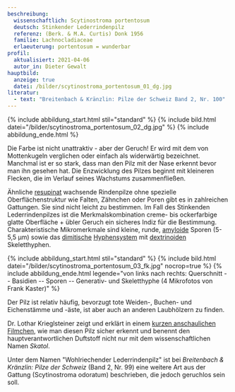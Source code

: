 ```yaml
---
beschreibung:
  wissenschaftlich: Scytinostroma portentosum
  deutsch: Stinkender Lederrindenpilz
  referenz: (Berk. & M.A. Curtis) Donk 1956
  familie: Lachnocladiaceae
  erlaeuterung: portentosum = wunderbar
profil:
  aktualisiert: 2021-04-06
  autor_in: Dieter Gewalt
hauptbild:
  anzeige: true
  datei: /bilder/scytinostroma_portentosum_01_dg.jpg
literatur:
  - text: "Breitenbach & Kränzlin: Pilze der Schweiz Band 2, Nr. 100"
---
```

{% include abbildung_start.html stil="standard" %}
{% include bild.html datei="/bilder/scytinostroma_portentosum_02_dg.jpg" %}
{% include abbildung_ende.html %}

Die Farbe ist nicht unattraktiv - aber der Geruch! Er wird mit dem von Mottenkugeln verglichen oder einfach als widerwärtig bezeichnet. Manchmal ist er so stark, dass man den Pilz mit der Nase erkennt bevor man ihn gesehen hat. Die Enzwicklung des Pilzes beginnt mit kleineren Flecken, die im Verlauf seines Wachstums zusammenfließen.

Ähnliche [resupinat](resupinat "Glossar") wachsende Rindenpilze ohne spezielle Oberflächenstruktur wie Falten, Zähnchen oder Poren gibt es in zahlreichen Gattungen. Sie sind nicht leicht zu bestimmen. Im Fall des Stinkenden Lederrindenpilzes ist die Merkmalskombination creme- bis ockerfarbige glatte Oberfläche + übler Geruch ein sicheres Indiz für die Bestimmung. Charakteristische Mikromerkmale sind kleine, runde, [amyloide](amyloid "Glossar") Sporen (5-5,5 µm) sowie das [dimitische](dimitisch "Glossar") [Hyphensystem](Hyphen "Glossar") mit [dextrinoiden](dextrinoid "Glossar") Skeletthyphen.

{% include abbildung_start.html stil="standard" %}
{% include bild.html datei="/bilder/scytinostroma_portentosum_03_fk.jpg" nocrop=true %}
{% include abbildung_ende.html legende="von links nach rechts: Querschnitt -- Basidien -- Sporen -- Generativ- und Skeletthyphe (4 Mikrofotos von Frank Kaster)" %}

Der Pilz ist relativ häufig, bevorzugt tote Weiden-, Buchen- und Eichenstämme und -äste, ist aber auch an anderen Laubhölzern zu finden.

Dr. Lothar Krieglsteiner zeigt und erklärt in einem [kurzen anschaulichen Filmchen](https://www.youtube.com/watch?v=jG7CTLPIlwc), wie man diesen Pilz sicher erkennt und benennt den hauptverantwortlichen Duftstoff nicht nur mit dem wissenschaftlichen Namen *Skatol*.

Unter dem Namen "Wohlriechender Lederrindenpilz" ist bei *Breitenbach & Kränzlin: Pilze der Schweiz* (Band 2, Nr. 99) eine weitere Art aus der Gattung (Scytinostroma odoratum) beschrieben, die jedoch geruchlos sein soll.